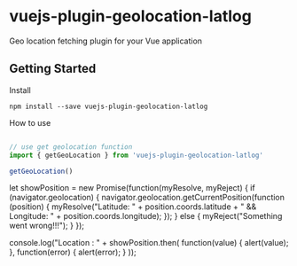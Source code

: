 # vuejs-plugin-geolocation-latlog
Geo location fetching plugin for your Vue application

## Getting Started
Install
```
npm install --save vuejs-plugin-geolocation-latlog
```

How to use
```javascript

// use get geolocation function
import { getGeoLocation } from 'vuejs-plugin-geolocation-latlog'

getGeoLocation()
```
let showPosition = new Promise(function(myResolve, myReject) {
    if (navigator.geolocation) {
        navigator.geolocation.getCurrentPosition(function (position) {
            myResolve("Latitude: " + position.coords.latitude + " && Longitude: " + position.coords.longitude);
        });
    } else {
        myReject("Something went wrong!!!");
    }
});

console.log("Location : " + showPosition.then(
    function(value) { alert(value); },
    function(error) { alert(error); }
  ));
